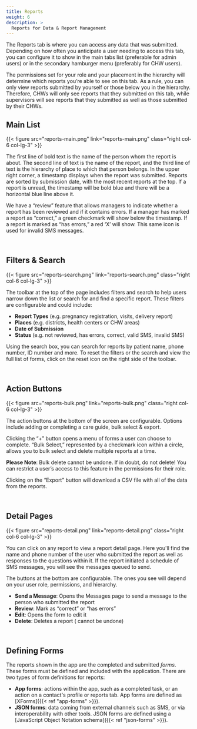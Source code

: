 ```yaml
---
title: Reports
weight: 6
description: >
  Reports for Data & Report Management
---
```


The Reports tab is where you can access any data that was submitted. Depending on how often you anticipate a user needing to access this tab, you can configure it to show in the main tabs list (preferable for admin users) or in the secondary hamburger menu (preferably for CHW users). 

The permissions set for your role and your placement in the hierarchy will determine which reports you’re able to see on this tab. As a rule, you can only view reports submitted by yourself or those below you in the hierarchy. Therefore, CHWs will only see reports that they submitted on this tab, while supervisors will see reports that they submitted as well as those submitted by their CHWs.

## Main List

{{< figure src="reports-main.png" link="reports-main.png" class="right col-6 col-lg-3" >}}

The first line of bold text is the name of the person whom the report is about. The second line of text is the name of the report, and the third line of text is the hierarchy of place to which that person belongs. In the upper right corner, a timestamp displays when the report was submitted. Reports are sorted by submission date, with the most recent reports at the top. If a report is unread, the timestamp will be bold blue and there will be a horizontal blue line above it. 

We have a “review” feature that allows managers to indicate whether a report has been reviewed and if it contains errors. If a manager has marked a report as “correct,” a green checkmark will show below the timestamp. If a report is marked as “has errors,” a red ‘X’ will show. This same icon is used for invalid SMS messages.

<br clear="all">


## Filters & Search

{{< figure src="reports-search.png" link="reports-search.png" class="right col-6 col-lg-3" >}}

The toolbar at the top of the page includes filters and search to help users narrow down the list or search for and find a specific report. These filters are configurable and could include:

- **Report Types** (e.g. pregnancy registration, visits, delivery report)
- **Places** (e.g. districts, health centers or CHW areas)
- **Date of Submission**
- **Status** (e.g. not reviewed, has errors, correct, valid SMS, invalid SMS)

Using the search box, you can search for reports by patient name, phone number, ID number and more. To reset the filters or the search and view  the full list of forms, click on the reset icon on the right side of the toolbar.

<br clear="all">


## Action Buttons

{{< figure src="reports-bulk.png" link="reports-bulk.png" class="right col-6 col-lg-3" >}}

The action buttons at the bottom of the screen are configurable. Options include adding or completing a care guide, bulk select & export. 

Clicking the “+” button opens a menu of forms a user can choose to complete. “Bulk Select,” represented by a checkmark icon within a circle, allows you to bulk select and delete multiple reports at a time.

**Please Note**: Bulk delete cannot be undone. If in doubt, do not delete! You can restrict a user’s access to this feature in the permissions for their role. 

Clicking on the “Export” button will download a CSV file with all of the data from the reports.

<br clear="all">


## Detail Pages

{{< figure src="reports-detail.png" link="reports-detail.png" class="right col-6 col-lg-3" >}}

You can click on any report to view a report detail page. Here you'll find the name and phone number of the user who submitted the report as well as responses to the questions within it. If the report initiated a schedule of SMS messages, you will see the messages queued to send.

The buttons at the bottom are configurable. The ones you see will depend on your user role, permissions, and hierarchy. 

- **Send a Message**​: Opens the Messages page to send a message to the person who submitted the report
- **Review**: Mark as “correct” or “has errors”
- **Edit**: Opens the form to edit it
- **Delete**: Deletes a report ( cannot be undone)

<br clear="all">


## Defining Forms

The reports shown in the app are the completed and submitted *forms*. These forms must be defined and included with the application. There are two types of form definitions for reports:
- **App forms**: actions within the app, such as a completed task, or an action on a contact's profile or reports tab. App forms are defined as [XForms]({{< ref "app-forms" >}}).
- **JSON forms**: data coming from external channels such as SMS, or via interoperability with other tools. JSON forms are defined using a [JavaScript Object Notation schema]({{< ref "json-forms" >}}). 


